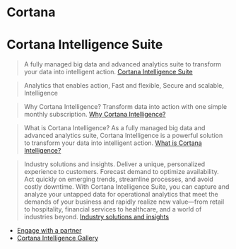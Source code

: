 # Cortana



# Cortana Intelligence Suite

> A fully managed big data and advanced analytics suite to transform your data into intelligent action. [Cortana Intelligence Suite](https://www.microsoft.com/en-us/server-cloud/cortana-intelligence-suite/)

> Analytics that enables action, Fast and flexible, Secure and scalable, Intelligence

> Why Cortana Intelligence? Transform data into action with one simple monthly subscription. [Why Cortana Intelligence?](https://www.microsoft.com/en-us/server-cloud/cortana-intelligence-suite/why-cortana-intelligence.aspx)

> What is Cortana Intelligence? As a fully managed big data and advanced analytics suite, Cortana Intelligence is a powerful solution to transform your data into intelligent action. [What is Cortana Intelligence?](https://www.microsoft.com/en-us/server-cloud/cortana-intelligence-suite/what-is-cortana-intelligence.aspx)

> Industry solutions and insights. Deliver a unique, personalized experience to customers. Forecast demand to optimize availability. Act quickly on emerging trends, streamline processes, and avoid costly downtime. With Cortana Intelligence Suite, you can capture and analyze your untapped data for operational analytics that meet the demands of your business and rapidly realize new value—from retail to hospitality, financial services to healthcare, and a world of industries beyond. [Industry solutions and insights](https://www.microsoft.com/en-us/server-cloud/cortana-intelligence-suite/industry-solutions.aspx)
- [Engage with a partner](http://cortanaintelligencepartners.azurewebsites.net/)
- [Cortana Intelligence Gallery](http://gallery.cortanaintelligence.com/?r=legacy)
